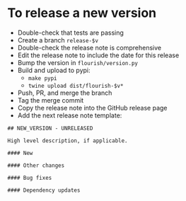 To release a new version
========================

* Double-check that tests are passing
* Create a branch `release-$v`
* Double-check the release note is comprehensive
* Edit the release note to include the date for this release
* Bump the version in `flourish/version.py`
* Build and upload to pypi:
    * `make pypi`
    * `twine upload dist/flourish-$v*`
* Push, PR, and merge the branch
* Tag the merge commit
* Copy the release note into the GitHub release page
* Add the next release note template:

```
## NEW_VERSION - UNRELEASED

High level description, if applicable.

#### New

#### Other changes

#### Bug fixes

#### Dependency updates
```
